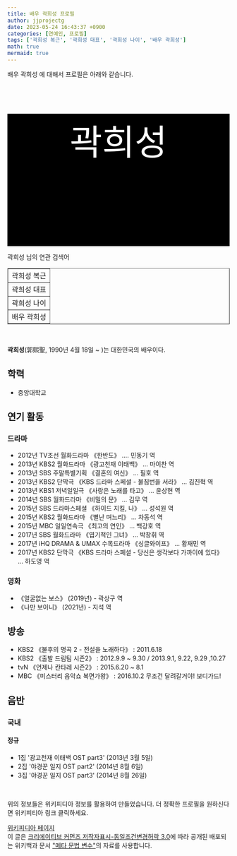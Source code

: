 ```yaml
---
title: 배우 곽희성 프로필
author: jjprojectg
date: 2023-05-24 16:43:37 +0900
categories: [연예인, 프로필]
tags: ['곽희성 복근', '곽희성 대표', '곽희성 나이', '배우 곽희성']
math: true
mermaid: true
---
```


<p>
배우 곽희성 에 대해서  프로필은 아래와 같습니다. 
</p>
<div class="textimage_container" style="background-color:black ; width:100%; height:300px; ">
  <p style=" color: white; text-align: center;font-size:80">곽희성</p>
</div>
<p>
 곽희성 님의 연관 검색어
</p>
<table  border="1" class="dataframe"> <tr style="text-align: right;"> <td> 곽희성 복근 </td></tr> <tr style="text-align: right;"> <td> 곽희성 대표 </td></tr> <tr style="text-align: right;"> <td> 곽희성 나이 </td></tr> <tr style="text-align: right;"> <td> 배우 곽희성 </td></tr></table>
<br />
<p><span></span>
</p>
<p><b>곽희성</b>(郭熙聖, 1990년 4월 18일 ~ )는 대한민국의 배우이다.
</p>

<h2>학력</h2>
<ul><li>중앙대학교</li></ul>

<h2>연기 활동</h2>
<h3>드라마</h3>
<ul><li>2012년 TV조선 월화드라마 《한반도》 .... 민동기 역</li>
<li>2013년 KBS2 월화드라마 《광고천재 이태백》 ... 마이찬 역</li>
<li>2013년 SBS 주말특별기획 《결혼의 여신》 ... 필호 역</li>
<li>2013년 KBS2 단막극 《KBS 드라마 스페셜 - 불침번을 서라》 ... 김진혁 역</li>
<li>2013년 KBS1 저녁일일극 《사랑은 노래를 타고》 ... 윤상현 역</li>
<li>2014년 SBS 월화드라마 《비밀의 문》 ... 김무 역</li>
<li>2015년 SBS 드라마스페셜 《하이드 지킬, 나》 ... 성석원 역</li>
<li>2015년 KBS2 월화드라마 《별난 며느리》 ... 차동석 역</li>
<li>2015년 MBC 일일연속극 《최고의 연인》 ... 백강호 역</li>
<li>2017년 SBS 월화드라마 《엽기적인 그녀》 ... 박창휘 역</li>
<li>2017년 iHQ DRAMA &amp; UMAX 수목드라마 《싱글와이프》 ... 황재민 역</li>
<li>2017년 KBS2 단막극 《KBS 드라마 스페셜 - 당신은 생각보다 가까이에 있다》 ... 하도영 역</li></ul>

<h3>영화</h3>
<ul><li>《얼굴없는 보스》 (2019년) - 곽상구 역</li>
<li>《나만 보이니》 (2021년) - 지석 역</li></ul>

<h2>방송</h2>
<ul><li>KBS2 《불후의 명곡 2 - 전설을 노래하다》 : 2011.6.18</li>
<li>KBS2 《출발 드림팀 시즌2》 : 2012.9.9 ~ 9.30 / 2013.9.1, 9.22, 9.29 ,10.27</li>
<li>tvN 《언제나 칸타레 시즌2》 : 2015.6.20 ~ 8.1</li>
<li>MBC 《미스터리 음악쇼 복면가왕》 : 2016.10.2 무조건 달려갈거야! 보디가드!</li></ul>

<h2>음반</h2>
<h3>국내</h3>
<h4>정규</h4>
<ul><li>1집 '광고천재 이태백 OST part3' (2013년 3월 5일)</li>
<li>2집 '야경꾼 일지 OST part2' (2014년 8월 6일)</li>
<li>3집 '야경꾼 일지 OST part3' (2014년 8월 26일)</li></ul><p><br></p>
<p>
위의 정보들은 위키피디아 정보를 활용하여 만들었습니다. 
더 정확한 프로필을 원하신다면 위키피티아 링크 클릭하세요. 
</p>
<a href="https://ko.wikipedia.org/wiki/곽희성" >위키피디아 페이지 </a>


<footer>
이 글은 <a href="https://creativecommons.org/licenses/by-sa/3.0/">크리에이티브 커먼즈 저작자표시-동일조건변경허락 3.0</a>에 따라 공개된 배포되는 위키백과 문서 <a href="https://ko.wikipedia.org/wiki/메타_문법_변수">"메타 문법 변수"</a>의 자료를 사용합니다.
</footer>
